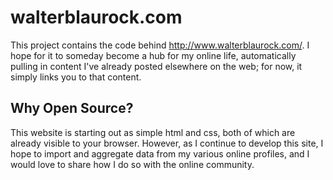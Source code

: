 walterblaurock.com
==================

This project contains the code behind <http://www.walterblaurock.com/>. I hope for it to someday become a hub for my online life, automatically pulling in content I've already posted elsewhere on the web; for now, it simply links you to that content.

Why Open Source?
----------------

This website is starting out as simple html and css, both of which are already visible to your browser. However, as I continue to develop this site, I hope to import and aggregate data from my various online profiles, and I would love to share how I do so with the online community.